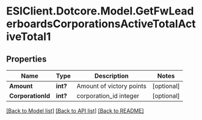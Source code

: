 # ESIClient.Dotcore.Model.GetFwLeaderboardsCorporationsActiveTotalActiveTotal1
## Properties

Name | Type | Description | Notes
------------ | ------------- | ------------- | -------------
**Amount** | **int?** | Amount of victory points | [optional] 
**CorporationId** | **int?** | corporation_id integer | [optional] 

[[Back to Model list]](../README.md#documentation-for-models) [[Back to API list]](../README.md#documentation-for-api-endpoints) [[Back to README]](../README.md)

